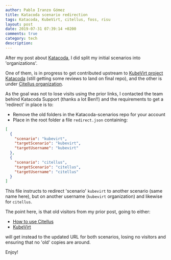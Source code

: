 ```yaml
---
author: Pablo Iranzo Gómez
title: Katacoda scenario redirection
tags: Katacoda, KubeVirt, citellus, foss, risu
layout: post
date: 2019-07-31 07:39:14 +0200
comments: true
category: tech
description:
---
```


After my post about [Katacoda]({filename}2019-06-11-katacoda-scenario.en.md), I did split my initial scenarios into 'organizations'.

One of them, is in progress to get contributed upstream to [KubeVirt project Katacoda](https://katacoda.com/kubevirt) (still getting some reviews to land on final repo), and the other is under [Citellus organization](https://katacoda.com/citellus).

As the goal was not to lose visits using the prior links, I contacted the team behind Katacoda Support (thanks a lot Ben!!) and the requirements to get a 'redirect' in place is to:

- Remove the old folders in the Katacoda-scenarios repo for your account
- Place in the root folder a file `redirect.json` containing:

```json
[
  {
    "scenario": "kubevirt",
    "targetScenario": "kubevirt",
    "targetUsername": "kubevirt"
  },
  {
    "scenario": "citellus",
    "targetScenario": "citellus",
    "targetUsername": "citellus"
  }
]
```

This file instructs to redirect 'scenario' `kubevirt` to another scenario (same name here), but on another username (`kubevirt` organization) and likewise for `citellus`.

The point here, is that old visitors from my prior post, going to either:

- [How to use Citellus](https://www.katacoda.com/iranzo/scenarios/citellus)
- [KubeVirt](https://www.katacoda.com/iranzo/scenarios/kubevirt)

will get instead to the updated URL for both scenarios, losing no visitors and ensuring that no 'old' copies are around.

Enjoy!

